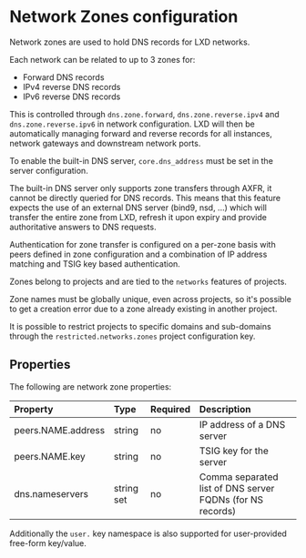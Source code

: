 # Network Zones configuration
Network zones are used to hold DNS records for LXD networks.

Each network can be related to up to 3 zones for:

 - Forward DNS records
 - IPv4 reverse DNS records
 - IPv6 reverse DNS records

This is controlled through `dns.zone.forward`, `dns.zone.reverse.ipv4`
and `dns.zone.reverse.ipv6` in network configuration. LXD will then be
automatically managing forward and reverse records for all instances,
network gateways and downstream network ports.

To enable the built-in DNS server, `core.dns_address` must be set in the
server configuration.

The built-in DNS server only supports zone transfers through AXFR, it
cannot be directly queried for DNS records. This means that this feature
expects the use of an external DNS server (bind9, nsd, ...) which will
transfer the entire zone from LXD, refresh it upon expiry and provide
authoritative answers to DNS requests.

Authentication for zone transfer is configured on a per-zone basis with
peers defined in zone configuration and a combination of IP address
matching and TSIG key based authentication.

Zones belong to projects and are tied to the `networks` features of projects.

Zone names must be globally unique, even across projects, so it's
possible to get a creation error due to a zone already existing in
another project.

It is possible to restrict projects to specific domains and sub-domains
through the `restricted.networks.zones` project configuration key.

## Properties
The following are network zone properties:

Property            | Type       | Required | Description
:--                 | :--        | :--      | :--
peers.NAME.address  | string     | no       | IP address of a DNS server
peers.NAME.key      | string     | no       | TSIG key for the server
dns.nameservers     | string set | no       | Comma separated list of DNS server FQDNs (for NS records)

Additionally the `user.` key namespace is also supported for user-provided free-form key/value.
